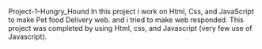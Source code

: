 Project-1-Hungry_Hound
In this project i work on Html, Css, and JavaScript to make Pet food Delivery web. and i tried to make web responded.
This project was completed by using Html, css, and Javascript (very few use of Javascript).  
